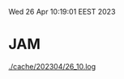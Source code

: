 Wed 26 Apr 10:19:01 EEST 2023
# JAM
<a href='./cache/202304/26_10.log'>./cache/202304/26_10.log</a>
